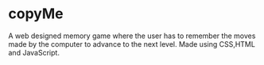 # copyMe
A web designed memory game where the user has to remember the moves made by the computer to advance to the next level. Made using CSS,HTML and JavaScript.
